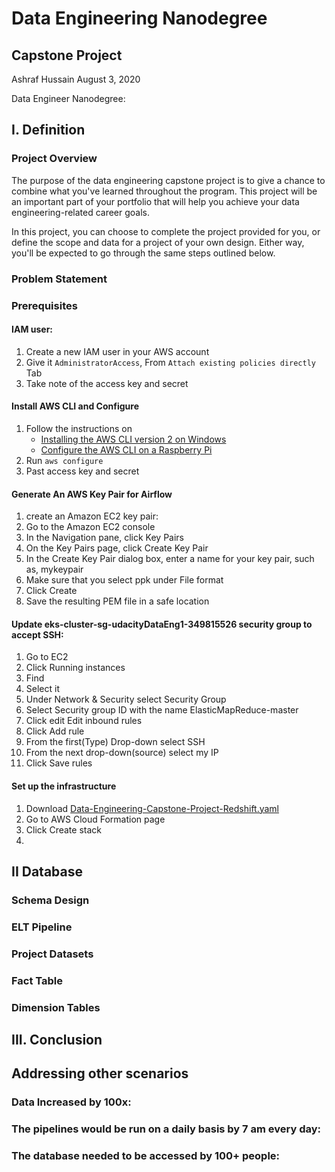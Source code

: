 # Data Engineering Nanodegree
## Capstone Project
Ashraf Hussain 
August 3, 2020

Data Engineer Nanodegree: 

## I. Definition

### Project Overview
The purpose of the data engineering capstone project is to give a chance to combine what you've learned throughout the program. This project will be an important part of your portfolio that will help you achieve your data engineering-related career goals.

In this project, you can choose to complete the project provided for you, or define the scope and data for a project of your own design. Either way, you'll be expected to go through the same steps outlined below.

### Problem Statement


### Prerequisites

#### IAM user:
 1. Create a new IAM user in your AWS account
 2. Give it `AdministratorAccess`, From `Attach existing policies directly` Tab
 3. Take note of the access key and secret 

#### Install AWS CLI and Configure
 1. Follow the instructions on 
	 - [Installing the AWS CLI version 2 on Windows](https://docs.aws.amazon.com/cli/latest/userguide/install-cliv2-windows.html)
	 - [Configure the AWS CLI on a Raspberry Pi](https://ownthe.cloud/posts/configure-aws-cli-on-raspberry-pi/)
3. Run `aws configure`
4. Past access key and secret 

#### Generate An AWS Key Pair for Airflow
 1. create an Amazon EC2 key pair:
 2. Go to the Amazon EC2 console
 3. In the Navigation pane, click Key Pairs
 4. On the Key Pairs page, click Create Key Pair
 5. In the Create Key Pair dialog box, enter a name for your key pair, such as, mykeypair
 6. Make sure that you select ppk under File format
 7. Click Create
 8. Save the resulting PEM file in a safe location

#### Update eks-cluster-sg-udacityDataEng1-349815526 security group to accept SSH:
 1. Go to EC2
 2. Click Running instances
 3. Find 
 4. Select it
 6. Under Network & Security select Security Group
 7. Select Security group ID with the name ElasticMapReduce-master
 8. Click edit Edit inbound rules
 9. Click Add rule
 10. From the first(Type) Drop-down select SSH
 11. From the next drop-down(source) select my IP
 12. Click Save rules

#### Set up the infrastructure
1. Download [Data-Engineering-Capstone-Project-Redshift.yaml](https://github.com/sahussain/Data-Engineering-Capstone-Project/blob/master/Infrastructure/Data-Engineering-Capstone-Project-Redshift.yaml "Data-Engineering-Capstone-Project-Redshift.yaml")
2. Go to AWS Cloud Formation page
3. Click Create stack
4. 

## II Database

###  Schema Design

### ELT Pipeline

### Project Datasets

### Fact Table


### Dimension Tables


## III. Conclusion





## Addressing other scenarios

### Data Increased by 100x:


### The pipelines would be run on a daily basis by 7 am every day:


### The database needed to be accessed by 100+ people:
<!--stackedit_data:
eyJoaXN0b3J5IjpbLTI2MjQ5NzY4MCwtNDA0MjM2OTkwLC0xNT
MzODY2MTM1LC01NDMwODg4NDQsNDc5MTA4MzQzLDE5ODA1NjE0
NDUsLTU5ODc2NzE2OCwtMTk4NTg0MDQxMywxNTQ2NTc2Mzk4LD
E5NzYyMDY2NDEsMTI4NTgwODc4NCwyMDE1MTU4ODc0XX0=
-->